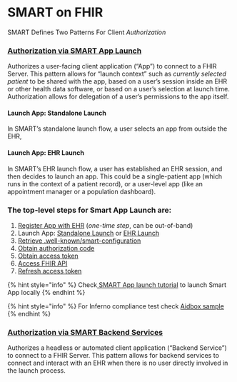 # SMART on FHIR

SMART Defines Two Patterns For Client _Authorization_

### [**Authorization via SMART App Launch**](http://build.fhir.org/ig/HL7/smart-app-launch/app-launch.html)

Authorizes a user-facing client application (“App”) to connect to a FHIR Server. This pattern allows for “launch context” such as _currently selected patient_ to be shared with the app, based on a user’s session inside an EHR or other health data software, or based on a user’s selection at launch time. Authorization allows for delegation of a user’s permissions to the app itself.

#### Launch App: Standalone Launch

In SMART’s standalone launch flow, a user selects an app from outside the EHR,

#### Launch App: EHR Launch

In SMART’s EHR launch flow, a user has established an EHR session, and then decides to launch an app. This could be a single-patient app (which runs in the context of a patient record), or a user-level app (like an appointment manager or a population dashboard).

### The top-level steps for Smart App Launch are:

1. [Register App with EHR](https://build.fhir.org/ig/HL7/smart-app-launch/app-launch.html#step-1-register) (_one-time step_, can be out-of-band)
2. Launch App: [Standalone Launch](https://build.fhir.org/ig/HL7/smart-app-launch/app-launch.html#step-2-launch-standalone) or [EHR Launch](https://build.fhir.org/ig/HL7/smart-app-launch/app-launch.html#step-2-launch-ehr)
3. [Retrieve .well-known/smart-configuration](https://build.fhir.org/ig/HL7/smart-app-launch/app-launch.html#step-3-discovery)
4. [Obtain authorization code](https://build.fhir.org/ig/HL7/smart-app-launch/app-launch.html#step-4-authorization-code)
5. [Obtain access token](https://build.fhir.org/ig/HL7/smart-app-launch/app-launch.html#step-5-access-token)
6. [Access FHIR API](https://build.fhir.org/ig/HL7/smart-app-launch/app-launch.html#step-6-fhir-api)
7. [Refresh access token](https://build.fhir.org/ig/HL7/smart-app-launch/app-launch.html#step-7-refresh)

{% hint style="info" %}
Check[ SMART App launch tutorial](../how-to-guides/smart-on-fhir/smart-of-fhir.md) to launch Smart App locally
{% endhint %}

{% hint style="info" %}
For Inferno compliance test check [Aidbox sample](https://github.com/Aidbox/aidbox-project-samples)
{% endhint %}

### [**Authorization via SMART Backend Services**](http://build.fhir.org/ig/HL7/smart-app-launch/backend-services.html)

Authorizes a headless or automated client application (“Backend Service”) to connect to a FHIR Server. This pattern allows for backend services to connect and interact with an EHR when there is no user directly involved in the launch process.

